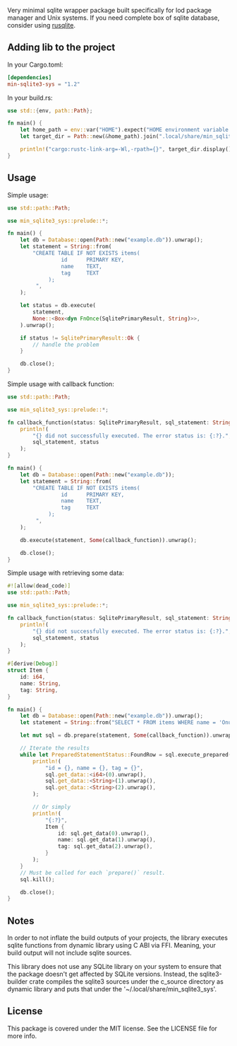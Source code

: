 Very minimal sqlite wrapper package built specifically for lod package manager and Unix systems. If you need complete box of sqlite database, consider using [rusqlite](https://github.com/rusqlite/rusqlite).

## Adding lib to the project
In your Cargo.toml:

```toml
[dependencies]
min-sqlite3-sys = "1.2"
```

In your build.rs:
```rust
use std::{env, path::Path};

fn main() {
    let home_path = env::var("HOME").expect("HOME environment variable is not set.");
    let target_dir = Path::new(&home_path).join(".local/share/min_sqlite3_sys");

    println!("cargo:rustc-link-arg=-Wl,-rpath={}", target_dir.display());
}
```

## Usage
Simple usage:

```rust
use std::path::Path;

use min_sqlite3_sys::prelude::*;

fn main() {
    let db = Database::open(Path::new("example.db")).unwrap();
    let statement = String::from(
        "CREATE TABLE IF NOT EXISTS items(
                 id      PRIMARY KEY,
                 name    TEXT,
                 tag     TEXT
             );
         ",
    );

    let status = db.execute(
        statement,
        None::<Box<dyn FnOnce(SqlitePrimaryResult, String)>>,
    ).unwrap();

    if status != SqlitePrimaryResult::Ok {
        // handle the problem
    }

    db.close();
}
```

Simple usage with callback function:
```rust
use std::path::Path;

use min_sqlite3_sys::prelude::*;

fn callback_function(status: SqlitePrimaryResult, sql_statement: String) {
    println!(
        "{} did not successfully executed. The error status is: {:?}.",
        sql_statement, status
    );
}

fn main() {
    let db = Database::open(Path::new("example.db"));
    let statement = String::from(
        "CREATE TABLE IF NOT EXISTS items(
                 id      PRIMARY KEY,
                 name    TEXT,
                 tag     TEXT
             );
         ",
    );

    db.execute(statement, Some(callback_function)).unwrap();

    db.close();
}
```

Simple usage with retrieving some data:
```rust
#![allow(dead_code)]
use std::path::Path;

use min_sqlite3_sys::prelude::*;

fn callback_function(status: SqlitePrimaryResult, sql_statement: String) {
    println!(
        "{} did not successfully executed. The error status is: {:?}.",
        sql_statement, status
    );
}

#[derive(Debug)]
struct Item {
    id: i64,
    name: String,
    tag: String,
}

fn main() {
    let db = Database::open(Path::new("example.db")).unwrap();
    let statement = String::from("SELECT * FROM items WHERE name = 'Onur';");

    let mut sql = db.prepare(statement, Some(callback_function)).unwrap();

    // Iterate the results
    while let PreparedStatementStatus::FoundRow = sql.execute_prepared() {
        println!(
            "id = {}, name = {}, tag = {}",
            sql.get_data::<i64>(0).unwrap(),
            sql.get_data::<String>(1).unwrap(),
            sql.get_data::<String>(2).unwrap(),
        );

        // Or simply
        println!(
            "{:?}",
            Item {
                id: sql.get_data(0).unwrap(),
                name: sql.get_data(1).unwrap(),
                tag: sql.get_data(2).unwrap(),
            }
        );
    }
    // Must be called for each `prepare()` result.
    sql.kill();

    db.close();
}
```

## Notes
In order to not inflate the build outputs of your projects, the library executes sqlite functions from dynamic library using C ABI via FFI. Meaning, your build output will not include sqlite sources.

This library does not use any SQLite library on your system to ensure that the package doesn't get affected by SQLite versions. Instead, the sqlite3-builder crate compiles the sqlite3 sources under the c_source directory as dynamic library and puts that under the '~/.local/share/min_sqlite3_sys'.

## License
This package is covered under the MIT license. See the LICENSE file for more info.